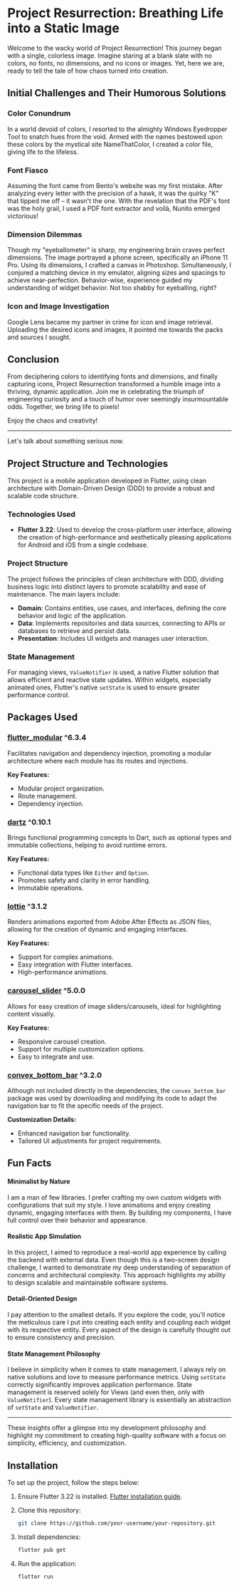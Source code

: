 # Project Resurrection: Breathing Life into a Static Image

Welcome to the wacky world of Project Resurrection! This journey began with a single, colorless image. Imagine staring at a blank slate with no colors, no fonts, no dimensions, and no icons or images. Yet, here we are, ready to tell the tale of how chaos turned into creation.

## Initial Challenges and Their Humorous Solutions

### Color Conundrum

In a world devoid of colors, I resorted to the almighty Windows Eyedropper Tool to snatch hues from the void. Armed with the names bestowed upon these colors by the mystical site NameThatColor, I created a color file, giving life to the lifeless.

### Font Fiasco

Assuming the font came from Bento's website was my first mistake. After analyzing every letter with the precision of a hawk, it was the quirky "K" that tipped me off – it wasn't the one. With the revelation that the PDF's font was the holy grail, I used a PDF font extractor and voilà, Nunito emerged victorious!

### Dimension Dilemmas

Though my "eyeballometer" is sharp, my engineering brain craves perfect dimensions. The image portrayed a phone screen, specifically an iPhone 11 Pro. Using its dimensions, I crafted a canvas in Photoshop. Simultaneously, I conjured a matching device in my emulator, aligning sizes and spacings to achieve near-perfection. Behavior-wise, experience guided my understanding of widget behavior. Not too shabby for eyeballing, right?

### Icon and Image Investigation

Google Lens became my partner in crime for icon and image retrieval. Uploading the desired icons and images, it pointed me towards the packs and sources I sought.

## Conclusion

From deciphering colors to identifying fonts and dimensions, and finally capturing icons, Project Resurrection transformed a humble image into a thriving, dynamic application. Join me in celebrating the triumph of engineering curiosity and a touch of humor over seemingly insurmountable odds. Together, we bring life to pixels!

Enjoy the chaos and creativity!

---

Let's talk about something serious now.

## Project Structure and Technologies

This project is a mobile application developed in Flutter, using clean architecture with Domain-Driven Design (DDD) to provide a robust and scalable code structure.

### Technologies Used

- **Flutter 3.22**: Used to develop the cross-platform user interface, allowing the creation of high-performance and aesthetically pleasing applications for Android and iOS from a single codebase.

### Project Structure

The project follows the principles of clean architecture with DDD, dividing business logic into distinct layers to promote scalability and ease of maintenance. The main layers include:

- **Domain**: Contains entities, use cases, and interfaces, defining the core behavior and logic of the application.
- **Data**: Implements repositories and data sources, connecting to APIs or databases to retrieve and persist data.
- **Presentation**: Includes UI widgets and manages user interaction.

### State Management

For managing views, `ValueNotifier` is used, a native Flutter solution that allows efficient and reactive state updates. Within widgets, especially animated ones, Flutter's native `setState` is used to ensure greater performance control.

## Packages Used

### [flutter_modular](https://pub.dev/packages/flutter_modular) ^6.3.4

Facilitates navigation and dependency injection, promoting a modular architecture where each module has its routes and injections.

**Key Features:**

- Modular project organization.
- Route management.
- Dependency injection.

### [dartz](https://pub.dev/packages/dartz) ^0.10.1

Brings functional programming concepts to Dart, such as optional types and immutable collections, helping to avoid runtime errors.

**Key Features:**

- Functional data types like `Either` and `Option`.
- Promotes safety and clarity in error handling.
- Immutable operations.

### [lottie](https://pub.dev/packages/lottie) ^3.1.2

Renders animations exported from Adobe After Effects as JSON files, allowing for the creation of dynamic and engaging interfaces.

**Key Features:**

- Support for complex animations.
- Easy integration with Flutter interfaces.
- High-performance animations.

### [carousel_slider](https://pub.dev/packages/carousel_slider) ^5.0.0

Allows for easy creation of image sliders/carousels, ideal for highlighting content visually.

**Key Features:**

- Responsive carousel creation.
- Support for multiple customization options.
- Easy to integrate and use.

### [convex_bottom_bar](https://pub.dev/packages/convex_bottom_bar) ^3.2.0

Although not included directly in the dependencies, the `convex_bottom_bar` package was used by downloading and modifying its code to adapt the navigation bar to fit the specific needs of the project.

**Customization Details:**

- Enhanced navigation bar functionality.
- Tailored UI adjustments for project requirements.

## Fun Facts

#### Minimalist by Nature

I am a man of few libraries. I prefer crafting my own custom widgets with configurations that suit my style. I love animations and enjoy creating dynamic, engaging interfaces with them. By building my components, I have full control over their behavior and appearance.

#### Realistic App Simulation

In this project, I aimed to reproduce a real-world app experience by calling the backend with external data. Even though this is a two-screen design challenge, I wanted to demonstrate my deep understanding of separation of concerns and architectural complexity. This approach highlights my ability to design scalable and maintainable software systems.

#### Detail-Oriented Design

I pay attention to the smallest details. If you explore the code, you'll notice the meticulous care I put into creating each entity and coupling each widget with its respective entity. Every aspect of the design is carefully thought out to ensure consistency and precision.

#### State Management Philosophy

I believe in simplicity when it comes to state management. I always rely on native solutions and love to measure performance metrics. Using `setState` correctly significantly improves application performance. State management is reserved solely for Views (and even then, only with `ValueNotifier`). Every state management library is essentially an abstraction of `setState` and `ValueNotifier`.

---

These insights offer a glimpse into my development philosophy and highlight my commitment to creating high-quality software with a focus on simplicity, efficiency, and customization.

## Installation

To set up the project, follow the steps below:

1. Ensure Flutter 3.22 is installed. [Flutter installation guide](https://flutter.dev/docs/get-started/install).
2. Clone this repository:

   ```bash
   git clone https://github.com/your-username/your-repository.git
   ```

3. Install dependencies:

   ```bash
   flutter pub get
   ```

4. Run the application:

   ```bash
   flutter run
   ```
